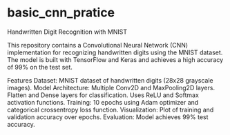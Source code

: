 # basic_cnn_pratice

Handwritten Digit Recognition with MNIST

This repository contains a Convolutional Neural Network (CNN) implementation for recognizing handwritten digits using the MNIST dataset. The model is built with TensorFlow and Keras and achieves a high accuracy of 99% on the test set.

Features
Dataset: MNIST dataset of handwritten digits (28x28 grayscale images).
Model Architecture:
Multiple Conv2D and MaxPooling2D layers.
Flatten and Dense layers for classification.
Uses ReLU and Softmax activation functions.
Training: 10 epochs using Adam optimizer and categorical crossentropy loss function.
Visualization: Plot of training and validation accuracy over epochs.
Evaluation: Model achieves 99% test accuracy.
